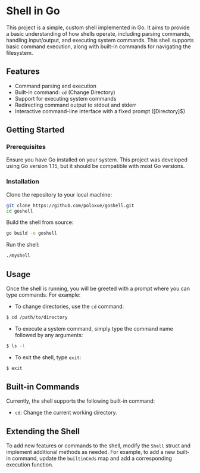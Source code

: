 # Shell in Go

This project is a simple, custom shell implemented in Go. It aims to provide a basic understanding of how shells operate, including parsing commands, handling input/output, and executing system commands. This shell supports basic command execution, along with built-in commands for navigating the filesystem.

## Features

- Command parsing and execution
- Built-in command: `cd` (Change Directory)
- Support for executing system commands
- Redirecting command output to stdout and stderr
- Interactive command-line interface with a fixed prompt ([Directory]$)

## Getting Started

### Prerequisites

Ensure you have Go installed on your system. This project was developed using Go version 1.15, but it should be compatible with most Go versions.

### Installation

Clone the repository to your local machine:

```bash
git clone https://github.com/poloxue/goshell.git
cd goshell
```

Build the shell from source:

```bash
go build -o goshell
```

Run the shell:

```bash
./myshell
```

## Usage

Once the shell is running, you will be greeted with a prompt where you can type commands. For example:

- To change directories, use the `cd` command:

```bash
$ cd /path/to/directory
```

- To execute a system command, simply type the command name followed by any arguments:

```bash
$ ls -l
```

- To exit the shell, type `exit`:

```bash
$ exit
```

## Built-in Commands

Currently, the shell supports the following built-in command:

- `cd`: Change the current working directory.

## Extending the Shell

To add new features or commands to the shell, modify the `Shell` struct and implement additional methods as needed. For example, to add a new built-in command, update the `builtinCmds` map and add a corresponding execution function.

